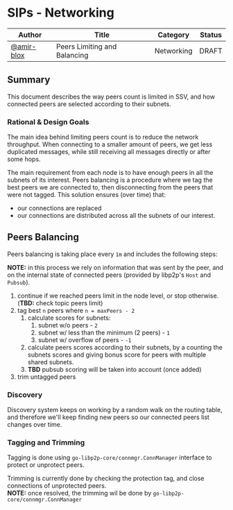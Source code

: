 # SIPs - Networking

| Author      | Title                          | Category | Status |
|-------------|--------------------------------|----------|--------|
| [@amir-blox](https://github.com/amir-blox) | Peers Limiting and Balancing | Networking | DRAFT |

## Summary

This document describes the way peers count is limited in SSV, 
and how connected peers are selected according to their subnets.

### Rational & Design Goals

The main idea behind limiting peers count is to reduce the network throughput.
When connecting to a smaller amount of peers, we get less duplicated messages, 
while still receiving all messages directly or after some hops.

The main requirement from each node is to have enough peers 
in all the subnets of its interest. 
Peers balancing is a procedure where we tag the best peers we are connected to, 
then disconnecting from the peers that were not tagged. 
This solution ensures (over time) that: 
- our connections are replaced 
- our connections are distributed across all the subnets of our interest.

## Peers Balancing

Peers balancing is taking place every `1m` and includes the following steps:

**NOTE:** in this process we rely on information that was sent by the peer,
and on the internal state of connected peers (provided by libp2p's `Host` and `Pubsub`).

1. continue if we reached peers limit in the node level, or stop otherwise.
   (**TBD:** check topic peers limit) 
2. tag best `n` peers where `n = maxPeers - 2`
   1. calculate scores for subnets:
      1. subnet w/o peers - `2` 
      2. subnet w/ less than the minimum (2 peers) - `1`
      3. subnet w/ overflow of peers - `-1`
   2. calculate peers scores according to their subnets, 
   by a counting the subnets scores and giving bonus score for peers with multiple shared subnets.
   3. **TBD** pubsub scoring will be taken into account (once added)
3. trim untagged peers

### Discovery

Discovery system keeps on working by a random walk on the routing table, 
and therefore we'll keep finding new peers so our connected peers list changes over time.

### Tagging and Trimming

Tagging is done using `go-libp2p-core/connmgr.ConnManager` interface to protect or unprotect peers.

Trimming is currently done by checking the protection tag, and close connections of unprotected peers. \
**NOTE:** once resolved, the trimming wil be done by `go-libp2p-core/connmgr.ConnManager`
